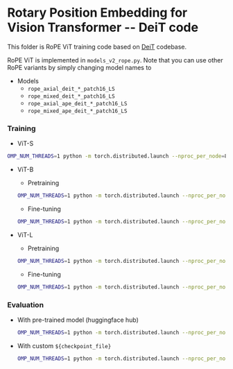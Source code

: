 # Rotary Position Embedding for Vision Transformer -- DeiT code

This folder is RoPE ViT training code based on [DeiT](https://github.com/facebookresearch/deit) codebase.

RoPE ViT is implemented in `models_v2_rope.py`.
 Note that you can use other RoPE variants by simply changing model names to 

- Models
  - `rope_axial_deit_*_patch16_LS`
  - `rope_mixed_deit_*_patch16_LS`
  - `rope_axial_ape_deit_*_patch16_LS`
  - `rope_mixed_ape_deit_*_patch16_LS` 


### Training

- ViT-S
```bash
OMP_NUM_THREADS=1 python -m torch.distributed.launch --nproc_per_node=8 --nnodes=1 --use_env main.py --model rope_mixed_deit_small_patch16_LS --data-path ${data_path} --output_dir ${save_path} --batch-size 256 --epochs 400 --smoothing 0.0 --reprob 0.0 --opt fusedlamb --color-jitter 0.3 --lr 4e-3 --weight-decay 0.03 --input-size 224 --drop 0.0 --drop-path 0.0 --unscale-lr --repeated-aug --bce-loss --ThreeAugment --eval-crop-ratio 1.0 --dist-eval
```

- ViT-B
  - Pretraining
  ```bash
  OMP_NUM_THREADS=1 python -m torch.distributed.launch --nproc_per_node=8 --nnodes=1 --use_env main.py --model rope_mixed_deit_base_patch16_LS --data-path ${data_path} --output_dir ${save_path}/pretrain --batch-size 256 --epochs 400 --smoothing 0.0 --reprob 0.0 --opt fusedlamb --color-jitter 0.3 --lr 3e-3 --weight-decay 0.03 --input-size 192 --drop 0.0 --drop-path 0.1 --unscale-lr --repeated-aug --bce-loss --ThreeAugment --eval-crop-ratio 1.0 --dist-eval
  ```
  - Fine-tuning
  ```bash
  OMP_NUM_THREADS=1 python -m torch.distributed.launch --nproc_per_node=8 --nnodes=1 --use_env main.py --model rope_mixed_deit_base_patch16_LS --data-path ${data_path} --finetune ${save_path}/pretrain/checkpoint.pth --output_dir ${save_path}/finetune --batch-size 64 --epochs 20 --smoothing 0.1 --reprob 0.0 --opt adamw --lr 1e-5 --weight-decay 0.1 --input-size 224 --drop 0.0 --drop-path 0.2 --mixup 0.8 --cutmix 1.0 --unscale-lr --no-repeated-aug --aa rand-m9-mstd0.5-inc1 --eval-crop-ratio 1.0 --dist-eval
  ```


- ViT-L
  - Pretraining
  ```bash
  OMP_NUM_THREADS=1 python -m torch.distributed.launch --nproc_per_node=8 --nnodes=8 --use_env main.py --model rope_mixed_deit_large_patch16_LS  --data-path ${data_path} --output_dir ${save_path}/pretrain --batch-size 32 --epochs 400 --smoothing 0.0 --reprob 0.0 --opt fusedlamb --color-jitter 0.3 --lr 3e-3 --weight-decay 0.03 --input-size 192 --drop 0.0 --drop-path 0.4 --unscale-lr --repeated-aug --bce-loss --ThreeAugment --eval-crop-ratio 1.0 --dist-eval
  ```
  - Fine-tuning
  ```bash
  OMP_NUM_THREADS=1 python -m torch.distributed.launch --nproc_per_node=8 --nnodes=8 --use_env main.py --model rope_mixed_deit_large_patch16_LS --data-path ${data_path} --finetune ${save_path}/pretrain/checkpoint.pth --output_dir ${save_path}/finetune --batch-size 8 --epochs 20 --smoothing 0.1 --reprob 0.0 --opt adamw --lr 1e-5 --weight-decay 0.1 --input-size 224 --drop 0.0 --drop-path 0.45 --mixup 0.8 --cutmix 1.0 --unscale-lr --no-repeated-aug --aa rand-m9-mstd0.5-inc1 --eval-crop-ratio 1.0 --dist-eval
  ```

### Evaluation

- With pre-trained model (huggingface hub)
  ```bash
  OMP_NUM_THREADS=1 python -m torch.distributed.launch --nproc_per_node=8 --nnodes=1 --use_env main.py --model ${model_name} --finetune huggingface --data-path ${data_path} --output_dir ${save_path} --batch-size 128 --input-size 224 --eval --eval-crop-ratio 1.0 --dist-eval
  ```

- With custom `${checkpoint_file}`
  ```bash
  OMP_NUM_THREADS=1 python -m torch.distributed.launch --nproc_per_node=8 --nnodes=1 --use_env main.py --model ${model_name} --finetune ${checkpoint_file} --data-path ${data_path} --output_dir ${save_path} --batch-size 128 --input-size 224 --eval --eval-crop-ratio 1.0 --dist-eval
  ```